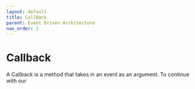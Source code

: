 ```yaml
---
layout: default
title: CallBack
parent: Event Driven Architecture
nav_order: 2
---
```


# Callback

A Callback is a method that takes in an event as an argument. To continue with our 